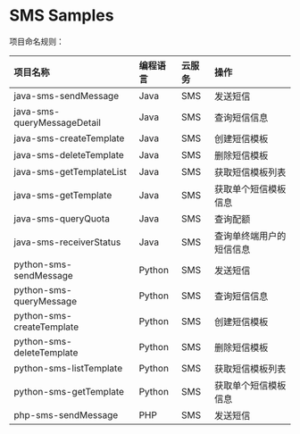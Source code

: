# SMS Samples

项目命名规则：

| 项目名称 | 编程语言 | 云服务 | 操作 |
| :-- | :-- | :-- | :-- |
| java-sms-sendMessage | Java | SMS | 发送短信 |
| java-sms-queryMessageDetail | Java | SMS | 查询短信信息 |
| java-sms-createTemplate | Java | SMS | 创建短信模板 |
| java-sms-deleteTemplate | Java | SMS | 删除短信模板 |
| java-sms-getTemplateList | Java | SMS | 获取短信模板列表 |
| java-sms-getTemplate | Java | SMS | 获取单个短信模板信息 |
| java-sms-queryQuota | Java | SMS | 查询配额 |
| java-sms-receiverStatus | Java | SMS | 查询单终端用户的短信信息 |
| python-sms-sendMessage | Python | SMS | 发送短信 |
| python-sms-queryMessage | Python | SMS | 查询短信信息 |
| python-sms-createTemplate | Python | SMS | 创建短信模板 |
| python-sms-deleteTemplate | Python | SMS | 删除短信模板 |
| python-sms-listTemplate | Python | SMS | 获取短信模板列表 |
| python-sms-getTemplate | Python | SMS | 获取单个短信模板信息 |
| php-sms-sendMessage | PHP | SMS | 发送短信 |